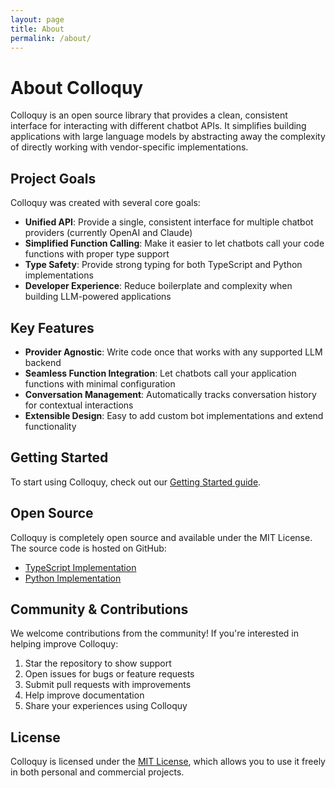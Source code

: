 ```yaml
---
layout: page
title: About
permalink: /about/
---
```


# About Colloquy

Colloquy is an open source library that provides a clean, consistent interface for interacting with different chatbot APIs. It simplifies building applications with large language models by abstracting away the complexity of directly working with vendor-specific implementations.

## Project Goals

Colloquy was created with several core goals:

- **Unified API**: Provide a single, consistent interface for multiple chatbot providers (currently OpenAI and Claude)
- **Simplified Function Calling**: Make it easier to let chatbots call your code functions with proper type support
- **Type Safety**: Provide strong typing for both TypeScript and Python implementations
- **Developer Experience**: Reduce boilerplate and complexity when building LLM-powered applications

## Key Features

- **Provider Agnostic**: Write code once that works with any supported LLM backend
- **Seamless Function Integration**: Let chatbots call your application functions with minimal configuration
- **Conversation Management**: Automatically tracks conversation history for contextual interactions
- **Extensible Design**: Easy to add custom bot implementations and extend functionality

## Getting Started

To start using Colloquy, check out our [Getting Started guide](/docs/getting-started/).

## Open Source

Colloquy is completely open source and available under the MIT License. The source code is hosted on GitHub:

- [TypeScript Implementation](https://github.com/colloquy-chatbot/colloquy)
- [Python Implementation](https://github.com/colloquy-chatbot/colloquy-python)

## Community & Contributions

We welcome contributions from the community! If you're interested in helping improve Colloquy:

1. Star the repository to show support
2. Open issues for bugs or feature requests
3. Submit pull requests with improvements
4. Help improve documentation
5. Share your experiences using Colloquy

## License

Colloquy is licensed under the [MIT License](https://github.com/colloquy-chatbot/colloquy/blob/main/LICENSE), which allows you to use it freely in both personal and commercial projects.